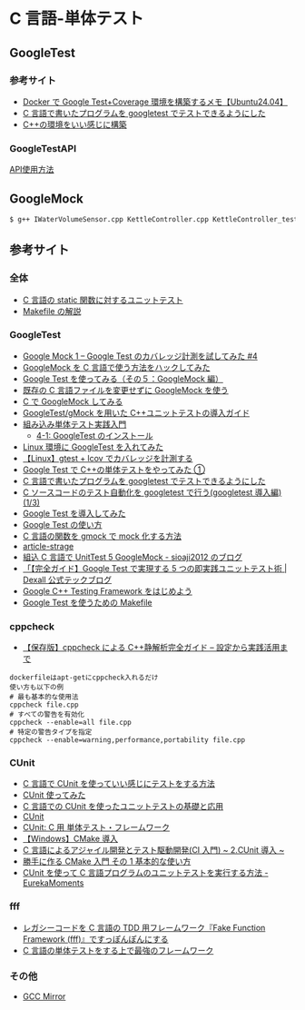 # C 言語-単体テスト

## GoogleTest

### 参考サイト

- [Docker で Google Test+Coverage 環境を構築するメモ【Ubuntu24.04】](https://progzakki.sanachan.com/develop-software/environment/setup-google-test-gcovr-on-ubuntu-docker/)
- [C 言語で書いたプログラムを googletest でテストできるようにした](https://qiita.com/kaitokimuraofficial/items/b879ad6ee190f3f80afb)
- [C++の環境をいい感じに構築](https://qiita.com/n-jun-k2/items/1b84b5b99351fb835035)

### GoogleTestAPI

[API使用方法](./googleTestAPI.md)

## GoogleMock

```Bash
$ g++ IWaterVolumeSensor.cpp KettleController.cpp KettleController_test.cpp -o kettle -g -pthread -lgtest_main -lgtest -lgmock_main -lgmock
```

## 参考サイト

### 全体

- [C 言語の static 関数に対するユニットテスト](https://qiita.com/mofu/items/50d80c3d58e92e98a47d)
- [Makefile の解説](http://omilab.naist.jp/~mukaigawa/misc/Makefile.html)

### GoogleTest

- [Google Mock 1 – Google Test のカバレッジ計測を試してみた #4](https://www.gaio.co.jp/gaioclub/gtest_coverage_blog04/)
- [GoogleMock を C 言語で使う方法をハックしてみた](https://futurismo.biz/archives/306/)
- [Google Test を使ってみる（その５：GoogleMock 編）](https://developer.mamezou-tech.com/blogs/2023/10/08/google-test-05/)
- [既存の C 言語ファイルを変更せずに GoogleMock を使う](https://qiita.com/azuki_bar/items/4849d9266f446a1b36ec)
- [C で GoogleMock してみる](https://qiita.com/hakua-doublemoon/items/38f7fdbad047e41481cb)
- [GoogleTest/gMock を用いた C++ユニットテストの導入ガイド](https://zenn.dev/turing_motors/articles/257850090fc961)
- [組み込み単体テスト実践入門](https://zenn.dev/kimatata/books/b0a55247706116)
  - [4-1: GoogleTest のインストール](https://zenn.dev/kimatata/books/b0a55247706116/viewer/googletest)
- [Linux 環境に GoogleTest を入れてみた](https://note.com/mizeee7956/n/nff6163675246)
- [【Linux】gtest + lcov でカバレッジを計測する](https://qiita.com/matskeng/items/6f8ec15009fbaaef30d0)
- [Google Test で C++の単体テストをやってみた ①](https://qiita.com/kamura375/items/c393446b59136f47f841)
- [C 言語で書いたプログラムを googletest でテストできるようにした](https://qiita.com/kaitokimuraofficial/items/b879ad6ee190f3f80afb)
- [C ソースコードのテスト自動化を googletest で行う(googletest 導入編)(1/3)](https://qiita.com/denden14/items/bd1d313bf57f806bba9d)
- [Google Test を導入してみた](https://qiita.com/y-vectorfield/items/6238cfd2d9c34aefe364)
- [Google Test の使い方](https://qiita.com/shohirose/items/30e39949d8bf990b0462)
- [C 言語の関数を gmock で mock 化する方法](https://qiita.com/poponta/items/6e8cd5f98846c098d32c)
- [article-strage](https://github.com/kaitokimuraofficial/article-strage/tree/main/Qiita/created-dev-env-of-Clang-that-can-test-easily-with-gooletest)
- [組込 C 言語で UnitTest 5 GoogleMock - sioaji2012 のブログ](https://sioaji2012.hatenablog.com/entry/2019/01/07/222049)
- [「【完全ガイド】Google Test で実現する 5 つの即実践ユニットテスト術 | Dexall 公式テックブログ](https://dexall.co.jp/articles/?p=1614)
- [Google C++ Testing Framework をはじめよう](http://opencv.jp/googletestdocs/primer.html#primer)
- [Google Test を使うための Makefile](https://qiita.com/skkzsh/items/08ec6d2fd151ebc6d079)

### cppcheck

- [【保存版】cppcheck による C++静解析完全ガイド – 設定から実践活用まで](https://dexall.co.jp/articles/?p=1717#i-7)

```text
dockerfileはapt-getにcppcheck入れるだけ
使い方も以下の例
# 最も基本的な使用法
cppcheck file.cpp
# すべての警告を有効化
cppcheck --enable=all file.cpp
# 特定の警告タイプを指定
cppcheck --enable=warning,performance,portability file.cpp
```

### CUnit

- [C 言語で CUnit を使っていい感じにテストをする方法](https://qiita.com/Hiroya_W/items/dd2e682718fac5b44db2)
- [CUnit 使ってみた](https://wk6.hatenadiary.org/entry/20110613/1307976448)
- [C 言語での CUnit を使ったユニットテストの基礎と応用](https://ittrip.xyz/c/cunit-unit-test-guide#google_vignette)
- [CUnit](https://cunit.sourceforge.net/screenshots.html)
- [CUnit: C 用 単体テスト・フレームワーク](https://blog.goo.ne.jp/marunomarunogoo/e/a660fb3bfee5edd179ce711c94291fdd)
- [【Windows】CMake 導入](https://qiita.com/matskeng/items/c466c4751e1352f97ce6)
- [C 言語によるアジャイル開発とテスト駆動開発(CI 入門) ~ 2.CUnit 導入 ~](https://qiita.com/denden14/items/27d29735caef9b5639e0)
- [勝手に作る CMake 入門 その 1 基本的な使い方](https://kamino.hatenablog.com/entry/cmake_tutorial1)
- [CUnit を使って C 言語プログラムのユニットテストを実行する方法 - EurekaMoments](https://www.eureka-moments-blog.com/entry/2019/02/17/181353)

### fff

- [レガシーコードを C 言語の TDD 用フレームワーク『Fake Function Framework (fff)』ですっぽんぽんにする](https://futurismo.biz/archives/1794/)
- [C 言語の単体テストをする上で最強のフレームワーク](https://kotsutsumi.hatenablog.com/entry/2021/04/17/202629)

### その他

- [GCC Mirror](https://gcc.gnu.org/mirrors.html)
